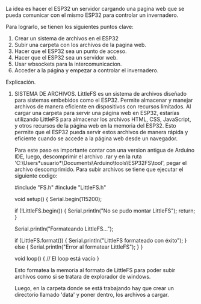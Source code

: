 La idea es hacer el ESP32 un servidor cargando una pagina web que se pueda comunicar con el mismo ESP32 para controlar un invernadero.

Para lograrlo, se tienen los siguientes puntos clave:

1. Crear un sistema de archivos en el ESP32
2. Subir una carpeta con los archivos de la pagina web.
3. Hacer que el ESP32 sea un punto de acceso.
4. Hacer que el ESP32 sea un servidor web.
5. Usar wbsockets para la intercomunicacion.
6. Acceder a la página y empezar a controlar el invernadero.

Explicación.

1. SISTEMA DE ARCHIVOS.
   LittleFS es un sistema de archivos diseñado para sistemas embebidos como el ESP32. Permite almacenar y manejar archivos de manera eficiente
   en dispositivos con recursos limitados. Al cargar una carpeta para servir una página web en ESP32, estarías utilizando LittleFS para
   almacenar los archivos HTML, CSS, JavaScript, y otros recursos de la página web en la memoria del ESP32. Esto permite que el ESP32
   pueda servir estos archivos de manera rápida y eficiente cuando se accede a la página web desde un navegador.

   Para este paso es importante contar con una version antigua de Arduino IDE, luego, descomprimir el archivo .rar y en la ruta
   'C:\Users\*usuario*\Documents\Arduino\tools\ESP32FS\tool', pegar el archivo descomprimido. Para subir archivos se tiene que ejecutar el siguiente codigo:

   #include "FS.h"
   #include "LittleFS.h"

   void setup() {
     Serial.begin(115200);
  
     if (!LittleFS.begin()) {
       Serial.println("No se pudo montar LittleFS");
       return;
    }
  
     Serial.println("Formateando LittleFS...");
  
     if (LittleFS.format()) {
       Serial.println("LittleFS formateado con éxito");
    } else {
       Serial.println("Error al formatear LittleFS");
    }
   }
  
   void loop() {
    // El loop está vacío
   }

   Esto formatea la memoria al formato de LittleFS para poder subir archivos como si se tratara de explorador de windows.

   Luego, en la carpeta donde se está trabajando hay que crear un directorio llamado 'data' y poner dentro, los archivos a cargar.

